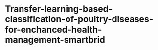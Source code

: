 # Transfer-learning-based-classification-of-poultry-diseases-for-enchanced-health-management-smartbrid